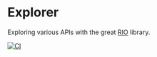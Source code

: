 # Explorer

Exploring various APIs with the great [RIO](https://github.com/commercialhaskell/rio#readme) library.

[![CI](https://github.com/adomokos/explorer/actions/workflows/project-build.yml/badge.svg)](https://github.com/adomokos/explorer/actions/workflows/project-build.yml)
